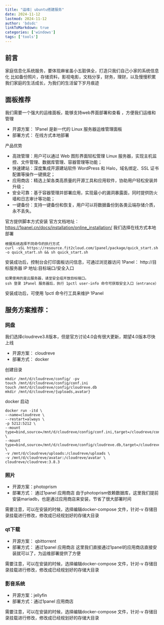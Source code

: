 ```yaml
---
title: "运维| ubuntu搭建服务"
date: 2024-11-12
lastmod: 2024-11-12
author: 'bdsdc'
linkToMarkdown: true
categories: ['windows']
tags: ['tools']
---
```


## 前言
家庭信息化系统服务，要体现麻雀虽小五脏俱全，打造只我们自己小家的系统信息化
比如备份照片，存储资料，影视电影，文档分享，财务，理财，以及慢慢积累我们家庭的生活成长，为我们的生活留下岁月痕迹

## 面板推荐
我们需要一个强大的运维面板，能够支持web界面部署和查看 ，方便我们运维和管理
- 开源方案： 1Panel 是新一代的 Linux 服务器运维管理面板
- 部署方式： 在线方式本地部署

产品优势
- 高效管理：用户可以通过 Web 图形界面轻松管理 Linux 服务器，实现主机监控、文件管理、数据库管理、容器管理等功能；
- 快速建站：深度集成开源建站软件 WordPress 和 Halo，域名绑定、SSL 证书配置等操作一键搞定；
- 应用商店：精选上架各类高质量的开源工具和应用软件，协助用户轻松安装并升级；
- 安全可靠：基于容器管理并部署应用，实现最小的漏洞暴露面，同时提供防火墙和日志审计等功能；
- 一键备份：支持一键备份和恢复，用户可以将数据备份到各类云端存储介质，永不丢失。

官方提供脚本方式安装
官方文档地址： https://1panel.cn/docs/installation/online_installation/
我们选择在线方式本地部署

```
根据系统选择不同命令的执行方式
curl -sSL https://resource.fit2cloud.com/1panel/package/quick_start.sh -o quick_start.sh && sh quick_start.sh
```
安装成功后，控制台会打印面板访问信息，可通过浏览器访问 1Panel：
http://目标服务器 IP 地址:目标端口/安全入口

```
如果使用的是云服务器，请至安全组开放目标端口。
ssh 登录 1Panel 服务器后，执行 1pctl user-info 命令可获取安全入口（entrance）
```
安装成功后，可使用 1pctl 命令行工具来维护 1Panel


## 服务方案推荐： 

### 网盘
我们选择cloudreve3.8版本，但是官方讨论4.0会有很大更新，期望4.0版本尽快上线
- 开源方案： cloudreve
- 部署方式： docker

创建目录
```
mkdir /mnt/d/cloudreve/config/ -pv
touch /mnt/d/cloudreve/config/conf.ini
touch /mnt/d/cloudreve/config/cloudreve.db
mkdir /mnt/d/cloudreve/{uploads,avatar}
```

docker 启动
```
docker run -itd \
--name=cloudreve \
--restart=always \
-p 5212:5212 \
--mount type=bind,source=/mnt/d/cloudreve/config/conf.ini,target=/cloudreve/conf.ini \
--mount type=bind,source=/mnt/d/cloudreve/config/cloudreve.db,target=/cloudreve/cloudreve.db \
-v /mnt/d/cloudreve/uploads:/cloudreve/uploads \
-v /mnt/d/cloudreve/avatar:/cloudreve/avatar \
cloudreve/cloudreve:3.8.3 

```
### 照片 
- 开源方案：photoprism 
- 部署方式： 通过1panel 应用商店
由于photoprism依赖数据库，这里我们提前安装mariadb，也是通过应用商店来安装，节省了很大部署时间

需要注意，可以在安装的时候，选择编辑docker-compose 文件，针对-v 存储目录挂载进行修改，修改成已经规划好的存储大目录

### qt下载
- 开源方案： qbittorrent
- 部署方式： 通过1panel 应用商店
这里我们直接通过1panel的应用商店直接安装就可以了，为运维部署提供了方便 

需要注意，可以在安装的时候，选择编辑docker-compose 文件，针对-v 存储目录挂载进行修改，修改成已经规划好的存储大目录

### 影音系统
- 开源方案：jellyfin
- 部署方式：通过1panel 应用商店

需要注意，可以在安装的时候，选择编辑docker-compose 文件，针对-v 存储目录挂载进行修改，修改成已经规划好的存储大目录
